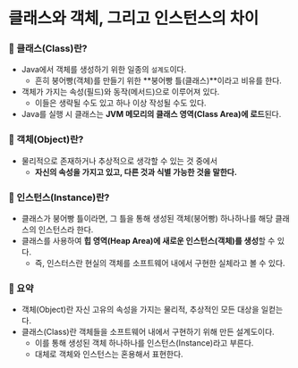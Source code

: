 # 클래스와 객체, 그리고 인스턴스의 차이

### 📖 클래스(Class)란?

- Java에서 객체를 생성하기 위한 일종의 `설계도`이다.
    - 흔히 붕어빵(객체)를 만들기 위한 **붕어빵 틀(클래스)**이라고 비유를 한다.
- 객체가 가지는 속성(필드)와 동작(메서드)으로 이루어져 있다.
    - 이들은 생략될 수도 있고 하나 이상 작성될 수도 있다.
- Java를 실행 시 클래스는 **JVM 메모리의 클래스 영역(Class Area)에 로드**된다.

### 📖 객체(Object)란?

- 물리적으로 존재하거나 추상적으로 생각할 수 있는 것 중에서
    - **자신의 속성을 가지고 있고, 다른 것과 식별 가능한 것을 말한다.**

### 📖 인스턴스(Instance)란?

- 클래스가 붕어빵 틀이라면, 그 틀을 통해 생성된 객체(붕어빵) 하나하나를 해당 클래스의 인스턴스라 한다.
- 클래스를 사용하여 **힙 영역(Heap Area)에 새로운 인스턴스(객체)를 생성**할 수 있다.
    - 즉, 인스터스란 현실의 객체를 소프트웨어 내에서 구현한 실체라고 볼 수 있다.

### 📖 요약

- 객체(Object)란 자신 고유의 속성을 가지는 물리적, 추상적인 모든 대상을 일컫는다.
- 클래스(Class)란 객체들을 소프트웨어 내에서 구현하기 위해 만든 설계도이다.
    - 이를 통해 생성된 객체 하나하나를 인스턴스(Instance)라고 부른다.
    - 대체로 객체와 인스턴스는 혼용해서 표현한다.